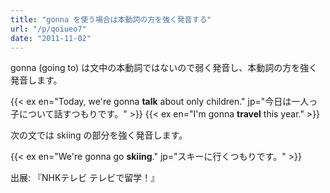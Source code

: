 ```yaml
---
title: "gonna を使う場合は本動詞の方を強く発音する"
url: "/p/qoiueo7"
date: "2011-11-02"
---
```


gonna (going to) は文中の本動詞ではないので弱く発音し、本動詞の方を強く発音します。

{{< ex en="Today, we're gonna **talk** about only children." jp="今日は一人っ子について話すつもりです。" >}}
{{< ex en="I'm gonna **travel** this year." >}}

次の文では skiing の部分を強く発音します。

{{< ex en="We're gonna go **skiing**." jp="スキーに行くつもりです。" >}}

出展: 『NHKテレビ テレビで留学！』

